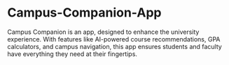 # Campus-Companion-App
Campus Companion is an app, designed to enhance the university experience. With features like AI-powered course recommendations, GPA calculators, and campus navigation, this app ensures students and faculty have everything they need at their fingertips.

